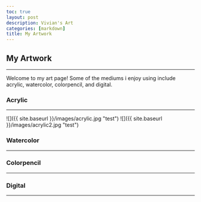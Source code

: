 ```yaml
---
toc: true
layout: post
description: Vivian's Art
categories: [markdown]
title: My Artwork
---
```

<h2>My Artwork</h2>
<hr>
<p>Welcome to my art page! Some of the mediums i enjoy using include acrylic, watercolor, colorpencil, and digital.</p>

<h3>Acrylic</h3>
<hr>
![]({{ site.baseurl }}/images/acrylic.jpg "test") ![]({{ site.baseurl }}/images/acrylic2.jpg "test")

<h3>Watercolor</h3>
<hr>
<h3>Colorpencil</h3>
<hr>
<h3>Digital</h3>
<hr>
